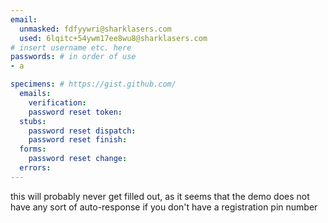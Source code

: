 ```yaml
---
email:
  unmasked: fdfyywri@sharklasers.com
  used: 6lqitc+54ywm17ee8wu8@sharklasers.com
# insert username etc. here
passwords: # in order of use
- a

specimens: # https://gist.github.com/
  emails:
    verification:
    password reset token:
  stubs:
    password reset dispatch:
    password reset finish:
  forms:
    password reset change:
  errors:
---
```


this will probably never get filled out, as it seems that the demo does not have any sort of auto-response if you don't have a registration pin number